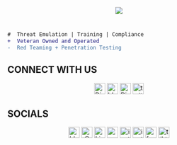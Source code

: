 <p align="center">
  <img src="https://readme-typing-svg.herokuapp.com?font=ROBOT&duration=4000&size=40&color=39FF14&center=true&vCenter=true&width=700&lines=%3E+BC+SECURITY+OPEN-SOURCE">
</p>

#
```diff
#  Threat Emulation | Training | Compliance
+  Veteran Owned and Operated
-  Red Teaming + Penetration Testing
```


## CONNECT WITH US
<p align="CENTER">
  <span>
    <a href="https://discord.gg/P8PZPyf"><img src="https://img.shields.io/badge/discord-%235865F2.svg?&style=for-the-badge&logo=discord&logoColor=white" alt="Discord" height="25" /></a> 
    <a href="https://www.bc-security.org/blog"><img src="https://img.shields.io/badge/blog-%2358575c.svg?&style=for-the-badge&logo=paperswithcode&logoColor=white" alt="blog" height="25" /></a>
    <a href="ttps://img.shields.io/youtube/channel/views/UCIV4xSntF1h1bvFt8SUfzZg"><img src="https://img.shields.io/badge/youtube-%23D14836.svg?&style=for-the-badge&logo=youtube&logoColor=white" alt="Discord" height="25" /></a>
    <a href="ttps://img.shields.io/youtube/channel/views/UCIV4xSntF1h1bvFt8SUfzZg"><img src="https://img.shields.io/badge/twitch-%239146FF.svg?&style=for-the-badge&logo=twitch&logoColor=white" alt="twitch" height="25" /></a>
  </span>
</p>



## SOCIALS
<p align="CENTER">
  <span>
    <a href="https://bsky.app/profile/bcsecurity.bsky.social"><img src="https://img.shields.io/badge/bluesky-%230285FF.svg?&style=for-the-badge&logo=bluesky&logoColor=white" alt="bluesky" height="25" /></a>
    <a href="https://twitter.com/BCSecurity"><img src="https://img.shields.io/badge/twitter-%23000000.svg?&style=for-the-badge&logo=x&logoColor=white" alt="Gmail" height="25" /></a>
    <a href="https://www.linkedin.com/company/bc-security/"><img src="https://img.shields.io/badge/linkedin-%230077B5.svg?&style=for-the-badge&logo=linkedin&logoColor=white" alt="LinkedIn" height="25" /></a>
    <a href="https://infosec.exchange/@bcsecurity"><img src="https://img.shields.io/badge/mastodon-%236364FF.svg?&style=for-the-badge&logo=mastodon&logoColor=white" alt="mastodon" height="25" /></a>
    <a href="https://www.instagram.com/bcsecurity0"><img src="https://img.shields.io/badge/instagram-%23FF0069.svg?&style=for-the-badge&logo=instagram&logoColor=white" alt="instagram" height="25" /></a>
    <a href="https://www.threads.net/@bcsecurity0"><img src="https://img.shields.io/badge/threads-%23000000.svg?&style=for-the-badge&logo=threads&logoColor=white" alt="instagram" height="25" /></a>
    <a href="https://www.facebook.com/bcsec1/"><img src="https://img.shields.io/badge/facebook-%230866FF.svg?&style=for-the-badge&logo=facebook&logoColor=white" alt="facebook" height="25" /></a>
    <a href="https://www.tiktok.com/@bcsecurity1"><img src="https://img.shields.io/badge/tiktok-%23000000.svg?&style=for-the-badge&logo=tiktok&logoColor=white" alt="tiktok" height="25" /></a>
  </span>
</p>